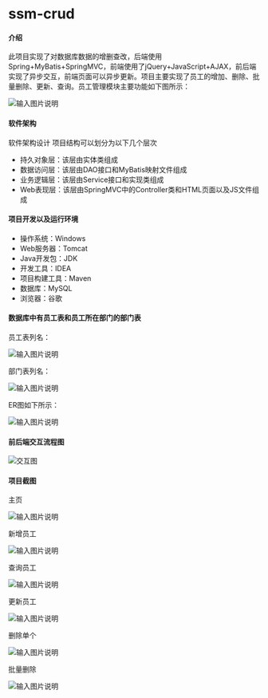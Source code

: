 # ssm-crud

#### 介绍
此项目实现了对数据库数据的增删查改，后端使用Spring+MyBatis+SpringMVC，前端使用了jQuery+JavaScript+AJAX，前后端实现了异步交互，前端页面可以异步更新。项目主要实现了员工的增加、删除、批量删除、更新、查询。员工管理模块主要功能如下图所示：

![输入图片说明](https://images.gitee.com/uploads/images/2020/0428/152446_88bc24d5_6533994.jpeg "主要功能.jpeg")

#### 软件架构
软件架构设计 项目结构可以划分为以下几个层次

- 持久对象层：该层由实体类组成
- 数据访问层：该层由DAO接口和MyBatis映射文件组成
- 业务逻辑层：该层由Service接口和实现类组成
- Web表现层：该层由SpringMVC中的Controller类和HTML页面以及JS文件组成

#### 项目开发以及运行环境
- 操作系统：Windows
- Web服务器：Tomcat
- Java开发包：JDK
- 开发工具：IDEA
- 项目构建工具：Maven
- 数据库：MySQL
- 浏览器：谷歌

#### 数据库中有员工表和员工所在部门的部门表

员工表列名：

![输入图片说明](https://images.gitee.com/uploads/images/2020/0428/153217_ee37ee92_6533994.png "屏幕截图.png")

部门表列名：

![输入图片说明](https://images.gitee.com/uploads/images/2020/0428/153311_e7bd3591_6533994.png "屏幕截图.png")

ER图如下所示：

![输入图片说明](https://images.gitee.com/uploads/images/2020/0428/154752_af089d74_6533994.png "屏幕截图.png")

#### 前后端交互流程图

![交互图](https://images.gitee.com/uploads/images/2020/0428/170749_fe350541_6533994.png "屏幕截图.png")

#### 项目截图

主页

![输入图片说明](https://images.gitee.com/uploads/images/2020/0513/173013_6f0ea070_6533994.jpeg "主页.jpg")

新增员工

![输入图片说明](https://images.gitee.com/uploads/images/2020/0513/173119_16325993_6533994.jpeg "新增员工.jpg")

查询员工

![输入图片说明](https://images.gitee.com/uploads/images/2020/0513/173136_2773bd3c_6533994.jpeg "查询员工.jpg")

更新员工

![输入图片说明](https://images.gitee.com/uploads/images/2020/0513/173144_c38f9692_6533994.jpeg "更新员工.jpg")

删除单个

![输入图片说明](https://images.gitee.com/uploads/images/2020/0513/173154_30aacf57_6533994.jpeg "删除单个.jpg")

批量删除

![输入图片说明](https://images.gitee.com/uploads/images/2020/0513/173202_f5848bc9_6533994.jpeg "批量删除.jpg")

